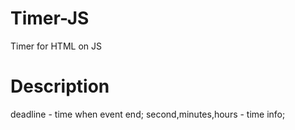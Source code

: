 # Timer-JS
Timer for HTML on JS
<h1>Description</h1>
  deadline - time when event end;
  second,minutes,hours - time info;
  
